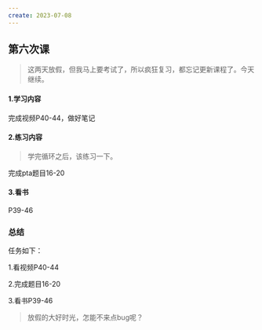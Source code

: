 ```yaml
---
create: 2023-07-08
---
```

## 第六次课

> 这两天放假，但我马上要考试了，所以疯狂复习，都忘记更新课程了。今天继续。

#### 1.学习内容

完成视频P40-44，做好笔记



#### 2.练习内容

> 学完循环之后，该练习一下。

完成pta题目16-20



#### 3.看书

P39-46



### 总结

任务如下：

1.看视频P40-44

2.完成题目16-20

3.看书P39-46



> 放假的大好时光，怎能不来点bug呢？